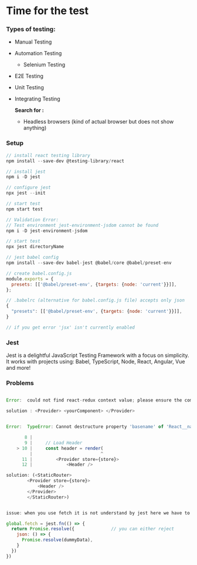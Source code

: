 # Time for the test  

### Types of testing:  
+ Manual Testing
+ Automation Testing
  + Selenium Testing
+ E2E Testing 
+ Unit Testing
+ Integrating Testing

  __Search for :__  
  + Headless browsers (kind of actual browser but does not show anything)


### Setup  
```js
// install react testing library
npm install --save-dev @testing-library/react

// install jest
npm i -D jest

// configure jest
npx jest --init

// start test
npm start test

// Validation Error:
// Test environment jest-environment-jsdom cannot be found
npm i -D jest-environment-jsdom

// start test
npx jest directoryName

// jest babel config
npm install --save-dev babel-jest @babel/core @babel/preset-env

// create babel.config.js
module.exports = {
  presets: [['@babel/preset-env', {targets: {node: 'current'}}]],
};

// .babelrc (alternative for babel.config.js file) accepts only json
{
  "presets": [['@babel/preset-env', {targets: {node: 'current'}}]],
}

// if you get error 'jsx' isn't currently enabled

```


### Jest  
Jest is a delightful JavaScript Testing Framework with a focus on simplicity. It works with projects using: Babel, TypeScript, Node, React, Angular, Vue and more!

### Problems
```js

Error:  could not find react-redux context value; please ensure the component is wrapped in a <Provider>

solution : <Provider> <yourComponent> </Provider>


Error:  TypeError: Cannot destructure property 'basename' of 'React__namespace.useContext(...)' as it is null.

       8 |
       9 |     // Load Header
    > 10 |     const header = render(
         |                          ^
      11 |         <Provider store={store}>
      12 |             <Header />

solution: (<StaticRouter>
        <Provider store={store}>
            <Header />
        </Provider>
        </StaticRouter>)


issue: when you use fetch it is not understand by jest here we have to create dummy data and pass to it. see below

global.fetch = jest.fn(() => {
  return Promise.resolve({              // you can either reject
    json: () => {
      Promise.resolve(dummyData),
    }
  })                 
})
```